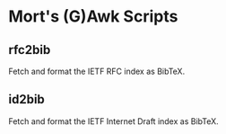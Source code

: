 Mort's (G)Awk Scripts
=====================

rfc2bib
-------

Fetch and format the IETF RFC index as BibTeX.


id2bib
------

Fetch and format the IETF Internet Draft index as BibTeX.
                                                         
